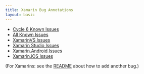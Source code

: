 ```yaml
---
title: Xamarin Bug Annotations
layout: basic
---
```

<ul class="menu">
    <li><a href="cycle6/">Cycle 6 Known Issues</a></li>
    <li><a href="all/">All Known Issues</a></li>
    <li><a href="xvs/">XamarinVS Issues</a></li>
    <li><a href="xs/">Xamarin Studio Issues</a></li>
    <li><a href="android/">Xamarin.Android Issues</a></li>
    <li><a href="ios/">Xamarin.iOS Issues</a></li>
</ul>

<p class="footer">(For Xamarins: see the <a href="https://github.com/brendanzagaeski/bug-annotations/blob/gh-pages/README.md">README</a> about how to add another bug.)</p>
